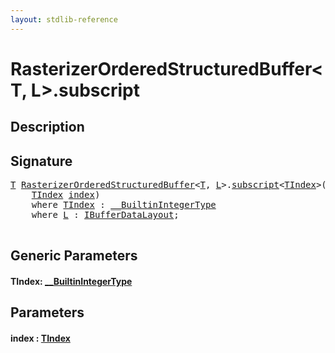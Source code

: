 ```yaml
---
layout: stdlib-reference
---
```


# RasterizerOrderedStructuredBuffer\<T, L\>\.subscript

## Description





## Signature 

<pre>
<a href="index.md#typeparam-T" class="code_type">T</a> <a href="index.md" class="code_type">RasterizerOrderedStructuredBuffer</a>&lt;<a href="index.md#typeparam-T" class="code_type">T</a>, <a href="index.md#typeparam-L" class="code_type">L</a>&gt;.<a href="subscript.md">subscript</a>&lt;<a href="subscript.md#typeparam-TIndex" class="code_type">TIndex</a>&gt;(
    <a href="subscript.md#typeparam-TIndex" class="code_type">TIndex</a> <a href="subscript.md#decl-index" class="code_param">index</a>)
    <span class='code_keyword'>where</span> <a href="subscript.md#typeparam-TIndex" class="code_type">TIndex</a> : <a href="../../interfaces/0_builtinintegertype-029g/index.md" class="code_type">__BuiltinIntegerType</a>
    <span class='code_keyword'>where</span> <a href="index.md#typeparam-L" class="code_type">L</a> : <a href="../../interfaces/ibufferdatalayout-017b/index.md" class="code_type">IBufferDataLayout</a>;

</pre>

## Generic Parameters

####  <a id="typeparam-TIndex"></a>TIndex: [\_\_BuiltinIntegerType](../../interfaces/0_builtinintegertype-029g/index.md)

## Parameters

####  <a id="decl-index"></a>index  : [TIndex](subscript.md#typeparam-TIndex)


<script>
// Fix .md links to .html when on ReadTheDocs
if (window.location.hostname.includes('readthedocs') || 
    window.location.hostname.includes('rtfd.io')) {
  document.addEventListener('DOMContentLoaded', function() {
    const links = document.querySelectorAll('a');
    links.forEach(link => {
      const href = link.getAttribute('href');
      if (href && href.includes('.md')) {
        // This regex will handle .md links with or without fragment identifiers or query parameters
        link.href = link.href.replace(/(.+)\.md(#[^?]*)?(\?.*)?$/, '$1.html$2$3');
      }
    });
  });
}
</script>
